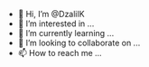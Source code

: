 - 👋 Hi, I’m @DzalilK
- 👀 I’m interested in ...
- 🌱 I’m currently learning ...
- 💞️ I’m looking to collaborate on ...
- 📫 How to reach me ...

<!---
DzalilK/DzalilK is a ✨ special ✨ repository because its `README.md` (this file) appears on your GitHub profile.
You can click the Preview link to take a look at your changes.
--->
